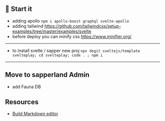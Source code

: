 ## 🍅 Start it

- adding apollo `npm i apollo-boost graphql svelte-apollo`
- adding tailwind https://github.com/tailwindcss/setup-examples/tree/master/examples/svelte
- before deploy you can minify css https://www.minifier.org/

---

- to install svelte / sapper new proj
  `npx degit sveltejs/template svelteplay; cd svelteplay; code . ; npm i`

---

## Move to sapperland Admin

- add Fauna DB

## Resources

- [Build Markdown editor](https://dev.to/karkranikhil/build-markdown-editor-using-svelte-in-10-minutes-1c69)

